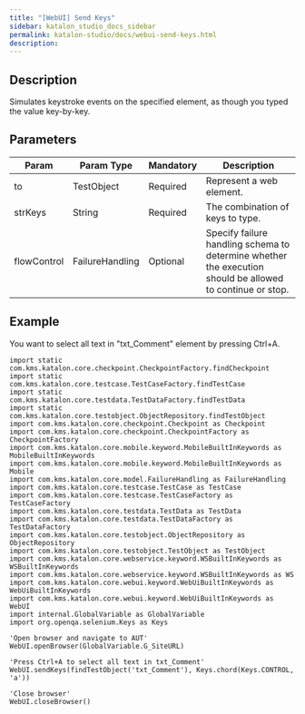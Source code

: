 ```yaml
---
title: "[WebUI] Send Keys" 
sidebar: katalon_studio_docs_sidebar
permalink: katalon-studio/docs/webui-send-keys.html 
description: 
---
```

Description 
------------

Simulates keystroke events on the specified element, as though you typed the value key-by-key. 

Parameters 
-----------

| Param | Param Type | Mandatory | Description |
| --- | --- | --- | --- |
| to | TestObject | Required | Represent a web element. |
| strKeys | String | Required | The combination of keys to type. |
| flowControl | FailureHandling | Optional | Specify failure handling schema to determine whether the execution should be allowed to continue or stop. |

Example 
--------

You want to select all text in "txt_Comment" element by pressing Ctrl+A.

```
import static com.kms.katalon.core.checkpoint.CheckpointFactory.findCheckpoint
import static com.kms.katalon.core.testcase.TestCaseFactory.findTestCase
import static com.kms.katalon.core.testdata.TestDataFactory.findTestData
import static com.kms.katalon.core.testobject.ObjectRepository.findTestObject
import com.kms.katalon.core.checkpoint.Checkpoint as Checkpoint
import com.kms.katalon.core.checkpoint.CheckpointFactory as CheckpointFactory
import com.kms.katalon.core.mobile.keyword.MobileBuiltInKeywords as MobileBuiltInKeywords
import com.kms.katalon.core.mobile.keyword.MobileBuiltInKeywords as Mobile
import com.kms.katalon.core.model.FailureHandling as FailureHandling
import com.kms.katalon.core.testcase.TestCase as TestCase
import com.kms.katalon.core.testcase.TestCaseFactory as TestCaseFactory
import com.kms.katalon.core.testdata.TestData as TestData
import com.kms.katalon.core.testdata.TestDataFactory as TestDataFactory
import com.kms.katalon.core.testobject.ObjectRepository as ObjectRepository
import com.kms.katalon.core.testobject.TestObject as TestObject
import com.kms.katalon.core.webservice.keyword.WSBuiltInKeywords as WSBuiltInKeywords
import com.kms.katalon.core.webservice.keyword.WSBuiltInKeywords as WS
import com.kms.katalon.core.webui.keyword.WebUiBuiltInKeywords as WebUiBuiltInKeywords
import com.kms.katalon.core.webui.keyword.WebUiBuiltInKeywords as WebUI
import internal.GlobalVariable as GlobalVariable
import org.openqa.selenium.Keys as Keys

'Open browser and navigate to AUT'
WebUI.openBrowser(GlobalVariable.G_SiteURL)

'Press Ctrl+A to select all text in txt_Comment'
WebUI.sendKeys(findTestObject('txt_Comment'), Keys.chord(Keys.CONTROL, 'a'))

'Close browser'
WebUI.closeBrowser()

```